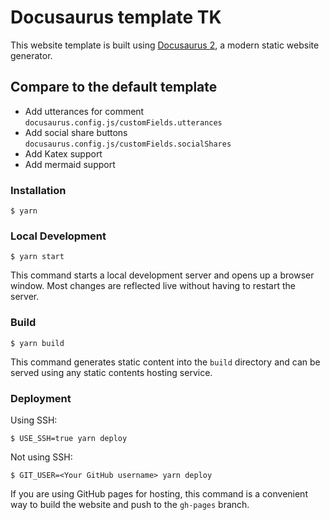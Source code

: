 # Docusaurus template TK

This website template is built using [Docusaurus 2](https://docusaurus.io/), a modern static website generator.

## Compare to the default template

- Add utterances for comment `docusaurus.config.js/customFields.utterances`
- Add social share buttons `docusaurus.config.js/customFields.socialShares`
- Add Katex support
- Add mermaid support

### Installation

```
$ yarn
```

### Local Development

```
$ yarn start
```

This command starts a local development server and opens up a browser window. Most changes are reflected live without having to restart the server.

### Build

```
$ yarn build
```

This command generates static content into the `build` directory and can be served using any static contents hosting service.

### Deployment

Using SSH:

```
$ USE_SSH=true yarn deploy
```

Not using SSH:

```
$ GIT_USER=<Your GitHub username> yarn deploy
```

If you are using GitHub pages for hosting, this command is a convenient way to build the website and push to the `gh-pages` branch.
